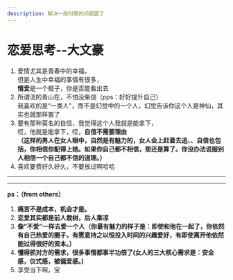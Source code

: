 ```yaml
---
description: 解决一段时期的问题罢了
---
```


# 恋爱思考--大文豪

1. 爱情尤其是青春中的幸福，\
   但是人生中幸福的事情有很多，\
   **情爱**是一个框子，你是否能看出去
2. 所谓流的青山在，不怕没柴烧（pps：好好提升自己）\
   我喜欢的是“一类人”，而不是幻觉中的一个人，幻觉告诉你这个人是神仙，其实也就那样罢了
3. 要有那种莫名的自信，我觉得这个人我就是能拿下，\
   哎，他就是能拿下，哎，**自信不需要理由**\
   **（**这样的男人在女人眼中，自然是有魅力的，女人会上赶着去追、、自信也包括，你相信你配得上她。如果你自己都不相信，那还是算了。你没办法说服别人相信一个自己都不信的道理。**）**
4. 喜欢要费好久好久，不要放过啊哈哈

****

****

**ps：（from others）**

1. **痛苦不是成本，机会才是。**
2. &#x20;**恋爱其实都是前人栽树，后人乘凉**
3. &#x20;**像“不爱”一样去爱一个人（**你最有魅力的样子是：即使和他在一起了，你依然有自己热爱的圈子，有愿意持之以恒投入时间的兴趣爱好，有即使离开他依然能过得很好的资本。**）**
4. **懂得抓对方的需求，很多事情都事半功倍了(**女人的三大核心需求是：安全感，仪式感，被偏爱感。**)**
5. 享受当下啊，宝

